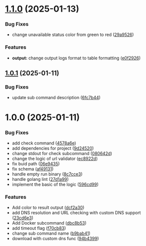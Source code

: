 # [1.1.0](https://github.com/403unlocker/403Unlocker-cli/compare/1.0.1...1.1.0) (2025-01-13)


### Bug Fixes

* change unavailable status color from green to red ([29a9526](https://github.com/403unlocker/403Unlocker-cli/commit/29a9526599bdd097f565b3d8cf32498ac3fce3d4))


### Features

* **output:** change output logs format to table formatting ([e0f2926](https://github.com/403unlocker/403Unlocker-cli/commit/e0f29265856ba2c7447438e68bc63a98a23a0405))

## [1.0.1](https://github.com/403unlocker/403Unlocker-cli/compare/1.0.0...1.0.1) (2025-01-11)


### Bug Fixes

* update sub command description ([6fc7b44](https://github.com/403unlocker/403Unlocker-cli/commit/6fc7b44f1c19dbb7d65df25baf20b42a25dd8104))

# 1.0.0 (2025-01-11)


### Bug Fixes

* add check command ([4578a6e](https://github.com/403unlocker/403Unlocker-cli/commit/4578a6ec176a40a2ebb374331b3dbd8afbad501c))
* add dependencies for project ([9d24520](https://github.com/403unlocker/403Unlocker-cli/commit/9d24520ac299eb74c7bc962cfde716c4699fb091))
* change stdout for check subcommand ([080642d](https://github.com/403unlocker/403Unlocker-cli/commit/080642d8f997eb809f137a92f679392269c0386b))
* change the logic of url validator ([ec8922d](https://github.com/403unlocker/403Unlocker-cli/commit/ec8922d61367973b74c76a7454bc8688577fac14))
* fix buid path ([06e9435](https://github.com/403unlocker/403Unlocker-cli/commit/06e9435f8b741bbd82abca0ff82d07d33bc01bd9))
* fix schema ([af49131](https://github.com/403unlocker/403Unlocker-cli/commit/af49131e0c01e6514bbb0a5cff7dacfcf1a95c12))
* handle empty run binary ([8c7cce3](https://github.com/403unlocker/403Unlocker-cli/commit/8c7cce3dd224a89c58efc5a9c90f2c3740cc5ca2))
* handle golang lint ([27d1a99](https://github.com/403unlocker/403Unlocker-cli/commit/27d1a99ea6a6fdcf37c3ce51940dfbdf7d98c8bb))
* implement the basic of the logic ([596cd99](https://github.com/403unlocker/403Unlocker-cli/commit/596cd997b083ba91195c6d086ffcc4864f42d4a0))


### Features

* Add color to result output ([dcf2a30](https://github.com/403unlocker/403Unlocker-cli/commit/dcf2a303ce8b293138319f305bd66f0adcd9395e))
* add DNS resolution and URL checking with custom DNS support ([23cd6e3](https://github.com/403unlocker/403Unlocker-cli/commit/23cd6e3f3a85d74024a6f6f6a9d444777e9ac021))
* Add Docker subcommand ([dbc8b53](https://github.com/403unlocker/403Unlocker-cli/commit/dbc8b5316329d4a8a350d79897972dc9e1013d77))
* add timeout flag ([f70cb83](https://github.com/403unlocker/403Unlocker-cli/commit/f70cb838ed33ab24e7d855fb69b1ffe3e2b33695))
* change sub command name ([b9bab41](https://github.com/403unlocker/403Unlocker-cli/commit/b9bab417f9fd8adcc18ef7828628fa0b4eb08d68))
* download with custom dns func ([94b4399](https://github.com/403unlocker/403Unlocker-cli/commit/94b4399c4138e797d1acd2e96e12b0b280f64fbb))
